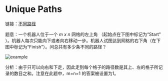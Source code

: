# Unique Paths

链接：[不同路径](https://leetcode-cn.com/problems/unique-paths/)

题意：一个机器人位于一个 *m x n* 网格的左上角 （起始点在下图中标记为“Start” ）。机器人每次只能向下或者向右移动一步。机器人试图达到网格的右下角（在下图中标记为“Finish”）。问总共有多少条不同的路径？

![example](https://assets.leetcode-cn.com/aliyun-lc-upload/uploads/2018/10/22/robot_maze.png)

分析：由于只可以向右和下走，因此走到每个格子的路径数是其上、左的格子所记录的数目之和。注意在此题中，m=n=1 的答案被设置为1。

